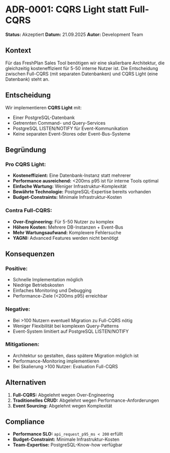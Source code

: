 # ADR-0001: CQRS Light statt Full-CQRS

**Status:** Akzeptiert
**Datum:** 21.09.2025
**Autor:** Development Team

## Kontext

Für das FreshPlan Sales Tool benötigen wir eine skalierbare Architektur, die gleichzeitig kosteneffizient für 5-50 interne Nutzer ist. Die Entscheidung zwischen Full-CQRS (mit separaten Datenbanken) und CQRS Light (eine Datenbank) steht an.

## Entscheidung

Wir implementieren **CQRS Light** mit:
- Einer PostgreSQL-Datenbank
- Getrennten Command- und Query-Services
- PostgreSQL LISTEN/NOTIFY für Event-Kommunikation
- Keine separaten Event-Stores oder Event-Bus-Systeme

## Begründung

### Pro CQRS Light:
- **Kosteneffizient:** Eine Datenbank-Instanz statt mehrerer
- **Performance ausreichend:** <200ms p95 ist für interne Tools optimal
- **Einfache Wartung:** Weniger Infrastruktur-Komplexität
- **Bewährte Technologie:** PostgreSQL-Expertise bereits vorhanden
- **Budget-Constraints:** Minimale Infrastruktur-Kosten

### Contra Full-CQRS:
- **Over-Engineering:** Für 5-50 Nutzer zu komplex
- **Höhere Kosten:** Mehrere DB-Instanzen + Event-Bus
- **Mehr Wartungsaufwand:** Komplexere Fehlersuche
- **YAGNI:** Advanced Features werden nicht benötigt

## Konsequenzen

### Positive:
- Schnelle Implementation möglich
- Niedrige Betriebskosten
- Einfaches Monitoring und Debugging
- Performance-Ziele (<200ms p95) erreichbar

### Negative:
- Bei >100 Nutzern eventuell Migration zu Full-CQRS nötig
- Weniger Flexibilität bei komplexen Query-Patterns
- Event-System limitiert auf PostgreSQL LISTEN/NOTIFY

### Mitigationen:
- Architektur so gestalten, dass spätere Migration möglich ist
- Performance-Monitoring implementieren
- Bei Skalierung >100 Nutzer: Evaluation Full-CQRS

## Alternativen

1. **Full-CQRS:** Abgelehnt wegen Over-Engineering
2. **Traditionelles CRUD:** Abgelehnt wegen Performance-Anforderungen
3. **Event Sourcing:** Abgelehnt wegen Komplexität

## Compliance

- **Performance SLO:** `api_request_p95_ms < 200` erfüllt
- **Budget-Constraint:** Minimale Infrastruktur-Kosten
- **Team-Expertise:** PostgreSQL-Know-how verfügbar